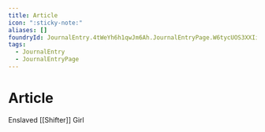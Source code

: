 ```yaml
---
title: Article
icon: ":sticky-note:"
aliases: []
foundryId: JournalEntry.4tWeYh6h1qwJm6Ah.JournalEntryPage.W6tycUOS3XXIiVQc
tags:
  - JournalEntry
  - JournalEntryPage
---
```


# Article
Enslaved [[Shifter]] Girl